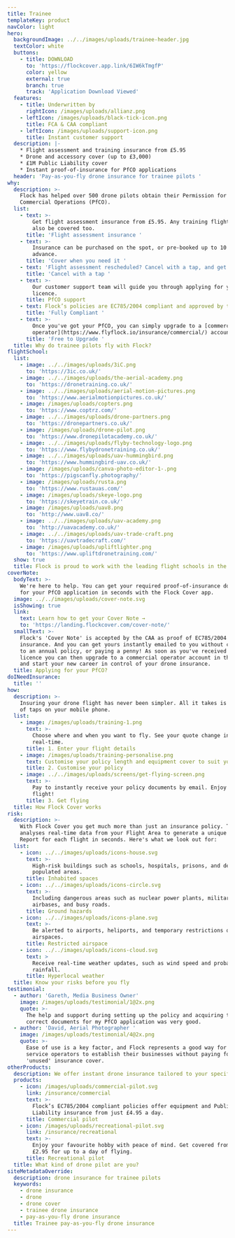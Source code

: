 ```yaml
---
title: Trainee
templateKey: product
navColor: light
hero:
  backgroundImage: ../../images/uploads/trainee-header.jpg
  textColor: white
  buttons:
    - title: DOWNLOAD
      to: 'https://flockcover.app.link/6IW6kTmgfP'
      color: yellow
      external: true
      branch: true
      track: 'Application Download Viewed'
  features:
    - title: Underwritten by
      rightIcon: /images/uploads/allianz.png
    - leftIcon: /images/uploads/black-tick-icon.png
      title: FCA & CAA compliant
    - leftIcon: /images/uploads/support-icon.png
      title: Instant customer support
  description: |-
    * Flight assessment and training insurance from £5.95
    * Drone and accessory cover (up to £3,000)
    * £1M Public Liability cover
    * Instant proof-of-insurance for PfCO applications
  header: 'Pay-as-you-fly drone insurance for trainee pilots '
why:
  description: >-
    Flock has helped over 500 drone pilots obtain their Permission for
    Commercial Operations (PfCO).
  list:
    - text: >-
        Get flight assessment insurance from £5.95. Any training flights can
        also be covered too.
      title: 'Flight assessment insurance '
    - text: >-
        Insurance can be purchased on the spot, or pre-booked up to 10 days in
        advance.
      title: 'Cover when you need it '
    - text: 'Flight assessment rescheduled? Cancel with a tap, and get a full refund.'
      title: 'Cancel with a tap '
    - text: >-
        Our customer support team will guide you through applying for your
        licence.
      title: PfCO support
    - text: Flock’s policies are EC785/2004 compliant and approved by the CAA.
      title: 'Fully Compliant '
    - text: >-
        Once you've got your PfCO, you can simply upgrade to a [commercial
        operator](https://www.flyflock.io/insurance/commercial/) account.
      title: 'Free to Upgrade '
  title: Why do trainee pilots fly with Flock?
flightSchool:
  list:
    - image: ../../images/uploads/3iC.png
      to: 'https://3ic.co.uk/'
    - image: ../../images/uploads/the-aerial-academy.png
      to: 'https://dronetraining.co.uk/'
    - image: ../../images/uploads/aerial-motion-pictures.png
      to: 'https://www.aerialmotionpictures.co.uk/'
    - image: /images/uploads/copters.png
      to: 'https://www.coptrz.com/'
    - image: ../../images/uploads/drone-partners.png
      to: 'https://dronepartners.co.uk/'
    - image: /images/uploads/drone-pilot.png
      to: 'https://www.dronepilotacademy.co.uk/'
    - image: ../../images/uploads/flyby-technology-logo.png
      to: 'https://www.flybydronetraining.co.uk/'
    - image: ../../images/uploads/uav-hummingbird.png
      to: 'https://www.hummingbird-uav.co.uk/'
    - image: /images/uploads/canva-photo-editor-1-.png
      to: 'https://pigscanfly.photography/'
    - image: /images/uploads/rusta.png
      to: 'https://www.rustauas.com/'
    - image: /images/uploads/skeye-logo.png
      to: 'https://skeyetrain.co.uk/'
    - image: /images/uploads/uav8.png
      to: 'http://www.uav8.co/'
    - image: ../../images/uploads/uav-academy.png
      to: 'http://uavacademy.co.uk/'
    - image: ../../images/uploads/uav-trade-craft.png
      to: 'https://uavtradecraft.com/'
    - image: /images/uploads/upliftlighter.png
      to: 'https://www.upliftdronetraining.com/'
  show: true
  title: Flock is proud to work with the leading flight schools in the UK
coverNote:
  bodyText: >-
    We're here to help. You can get your required proof-of-insurance document
    for your PfCO application in seconds with the Flock Cover app.
  image: ../../images/uploads/cover-note.svg
  isShowing: true
  link:
    text: Learn how to get your Cover Note →
    to: 'https://landing.flockcover.com/cover-note/'
  smallText: >-
    Flock's 'Cover Note' is accepted by the CAA as proof of EC785/2004 compliant
    insurance. And you can get yours instantly emailed to you without committing
    to an annual policy, or paying a penny! As soon as you've received your
    licence you can then upgrade to a commercial operator account in the app,
    and start your new career in control of your drone insurance.
  title: Applying for your PfCO?
doINeedInsurance:
  title: ''
how:
  description: >-
    Insuring your drone flight has never been simpler. All it takes is a matter
    of taps on your mobile phone.
  list:
    - image: /images/uploads/training-1.png
      text: >-
        Choose where and when you want to fly. See your quote change in
        real-time.
      title: 1. Enter your flight details
    - image: /images/uploads/training-personalise.png
      text: Customise your policy length and equipment cover to suit your needs.
      title: 2. Customise your policy
    - image: ../../images/uploads/screens/get-flying-screen.png
      text: >-
        Pay to instantly receive your policy documents by email. Enjoy the
        flight!
      title: 3. Get flying
  title: How Flock Cover works
risk:
  description: >-
    With Flock Cover you get much more than just an insurance policy. The app
    analyses real-time data from your Flight Area to generate a unique Risk
    Report for each flight in seconds. Here's what we look out for:
  list:
    - icon: ../../images/uploads/icons-house.svg
      text: >-
        High-risk buildings such as schools, hospitals, prisons, and densely
        populated areas.
      title: Inhabited spaces
    - icon: ../../images/uploads/icons-circle.svg
      text: >-
        Including dangerous areas such as nuclear power plants, military
        airbases, and busy roads.
      title: Ground hazards
    - icon: ../../images/uploads/icons-plane.svg
      text: >-
        Be alerted to airports, heliports, and temporary restrictions of
        airspaces.
      title: Restricted airspace
    - icon: ../../images/uploads/icons-cloud.svg
      text: >
        Receive real-time weather updates, such as wind speed and probability of
        rainfall.  
      title: Hyperlocal weather
  title: Know your risks before you fly
testimonial:
  - author: 'Gareth, Media Business Owner'
    image: /images/uploads/testimonial/1@2x.png
    quote: >-
      The help and support during setting up the policy and acquiring the
      correct documents for my PfCO application was very good.
  - author: 'David, Aerial Photographer '
    image: /images/uploads/testimonial/4@2x.png
    quote: >-
      Ease of use is a key factor, and Flock represents a good way for new UAV
      service operators to establish their businesses without paying for
      'unused' insurance cover.
otherProducts:
  description: We offer instant drone insurance tailored to your specific needs.
  products:
    - icon: /images/uploads/commercial-pilot.svg
      link: /insurance/commercial
      text: >-
        Flock’s EC785/2004 compliant policies offer equipment and Public
        Liability insurance from just £4.95 a day.
      title: Commercial pilot
    - icon: /images/uploads/recreational-pilot.svg
      link: /insurance/recreational
      text: >-
        Enjoy your favourite hobby with peace of mind. Get covered from just
        £2.95 for up to a day of flying.
      title: Recreational pilot
  title: What kind of drone pilot are you?
siteMetadataOverride:
  description: drone insurance for trainee pilots
  keywords:
    - drone insurance
    - drone
    - drone cover
    - trainee drone insurance
    - pay-as-you-fly drone insurance
  title: Trainee pay-as-you-fly drone insurance
---
```

